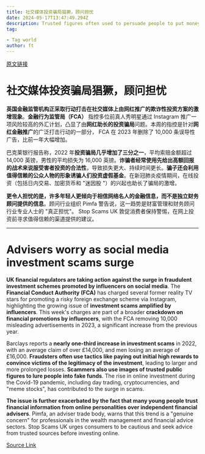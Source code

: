 ```yaml
---
title: 社交媒体投资骗局猖獗，顾问担忧
date: 2024-05-17T13:47:49.294Z
description: Trusted figures often used to persuade people to put money into fraudulent schemes
tag: 

- Tag world
author: ft
---
```


[原文链接](https://ft.com/content/6f5055fc-08f6-4d83-9b66-414f7f09971e)

# 社交媒体投资骗局猖獗，顾问担忧

**英国金融监管机构正采取行动打击在社交媒体上由网红推广的欺诈性投资方案的激增现象**。**金融行为监管局（FCA）** 指控多位前真人秀明星通过 Instagram 推广一项风险较高的外汇计划，凸显了由**网红助长的投资骗局**问题。本周的指控是针对**网红金融推广**的广泛打击行动的一部分， FCA 在 2023 年删除了 10,000 条误导性广告，比前一年大幅增加。

巴克莱银行报告称，2022 年**投资骗局几乎增加了三分之一**，平均索赔金额超过 14,000 英镑，男性的平均损失为 16,000 英镑。**诈骗者经常使用先给出高额回报的战术来说服受害者投资的合法性**，导致损失更大、持续时间更长。**骗子还会利用值得信赖的公众人物的形象诱骗人们投资虚假基金**。在新冠肺炎疫情期间，在线投资（包括日内交易、加密货币和 "迷因股 "）的兴起也助长了骗局的激增。

**更令人担忧的是，许多年轻人更倾向于相信网络名人的金融信息，而不是独立财务顾问提供的信息**。顾问行业组织 Pimfa 警告说，这一趋势是财富管理和财务顾问行业专业人士的 "真正担忧"。 Stop Scams UK 敦促消费者保持警惕，在网上投资前寻求值得信赖的渠道提供的建议。

---

# Advisers worry as social media investment scams surge

**UK financial regulators are taking action against the surge in fraudulent investment schemes promoted by influencers on social media**. The **Financial Conduct Authority (FCA)** has charged several former reality TV stars for promoting a risky foreign exchange scheme via Instagram, highlighting the growing issue of **investment scams amplified by influencers**. This week's charges are part of a broader **crackdown on financial promotions by influencers**, with the FCA removing 10,000 misleading advertisements in 2023, a significant increase from the previous year. 

Barclays reports a **nearly one-third increase in investment scams** in 2022, with an average claim of over £14,000, and men losing an average of £16,000. **Fraudsters often use tactics like paying out initial high rewards to convince victims of the legitimacy of the investment**, leading to larger and more prolonged losses. **Scammers also use images of trusted public figures to lure people into fake funds**. The rise in online investment during the Covid-19 pandemic, including day trading, cryptocurrencies, and "meme stocks", has contributed to the surge in scams. 

**The issue is further exacerbated by the fact that many young people trust financial information from online personalities over independent financial advisers**. Pimfa, an adviser trade body, warns that this trend is a "genuine concern" for professionals in the wealth management and financial advice sectors. Stop Scams UK urges consumers to be cautious and seek advice from trusted sources before investing online.

[Source Link](https://ft.com/content/6f5055fc-08f6-4d83-9b66-414f7f09971e)

